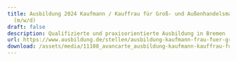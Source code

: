 ```yaml
---
title: Ausbildung 2024 Kaufmann / Kauffrau für Groß- und Außenhandelsmanagement
  (m/w/d)
draft: false
description: Qualifizierte und praxisorientierte Ausbildung in Bremen
url: https://www.ausbildung.de/stellen/ausbildung-kaufmann-frau-fuer-gross-und-aussenhandelsmanagement-m-w-d-bei-avancarte-gmbh-in-bremen-7c9f68dc-0403-4137-a18c-dfe8e6716009/
download: /assets/media/11108_avancarte_ausbildung-kaufmann-kauffrau-fuer-gross-und-aussenhandelsmanagement-2024_bremen_html.pdf
---
```

